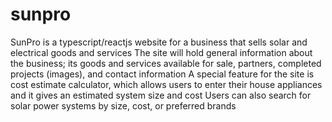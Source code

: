 # sunpro
SunPro is a typescript/reactjs website for a business that sells solar and electrical goods and services
The site will hold general information about the business; its goods and services available for sale, partners, completed projects (images), and contact information
A special feature for the site is cost estimate calculator, which allows users to enter their house appliances and it gives an estimated system size and cost
Users can also search for solar power systems by size, cost, or preferred brands
